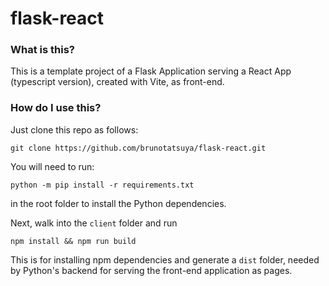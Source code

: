 # flask-react

### What is this?

This is a template project of a Flask Application serving a React App (typescript version), created with Vite, as front-end.

### How do I use this?

Just clone this repo as follows:

~~~shell
git clone https://github.com/brunotatsuya/flask-react.git
~~~

You will need to run:

~~~shell
python -m pip install -r requirements.txt
~~~

in the root folder to install the Python dependencies. 

Next, walk into the `client` folder and run 

~~~shell
npm install && npm run build
~~~

This is for installing npm dependencies and generate a `dist` folder, needed by Python's backend for serving the front-end application as pages.
